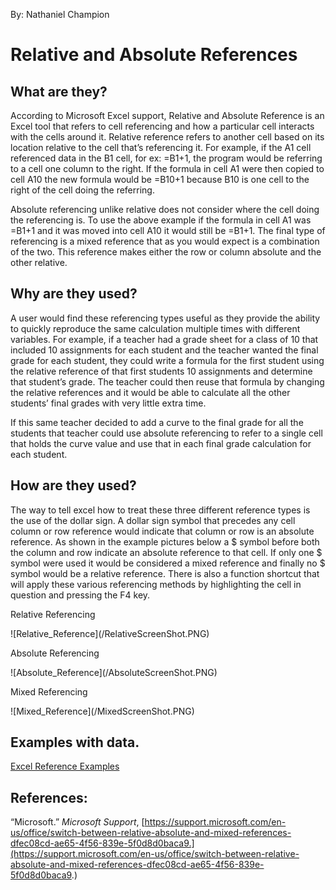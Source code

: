 By: Nathaniel Champion
# Relative and Absolute References

## **What are they?**

<p>
According to Microsoft Excel support, Relative and Absolute Reference is an Excel tool that refers to cell referencing and how a particular cell interacts with the cells around it. Relative reference refers to another cell based on its location relative to the cell that’s referencing it. For example, if the A1 cell referenced data in the B1 cell, for ex: =B1+1, the program would be referring to a cell one column to the right. If the formula in cell A1 were then copied to cell A10 the new formula would be =B10+1 because B10 is one cell to the right of the cell doing the referring.
  </p>
  <p>
Absolute referencing unlike relative does not consider where the cell doing the referencing is. To use the above example if the formula in cell A1 was =B1+1 and it was moved into cell A10 it would still be =B1+1. The final type of referencing is a mixed reference that as you would expect is a combination of the two. This reference makes either the row or column absolute and the other relative. 
 </p>
  
## **Why are they used?**

<p>
A user would find these referencing types useful as they provide the ability to quickly reproduce the same calculation multiple times with different variables. For example, if a teacher had a grade sheet for a class of 10 that included 10 assignments for each student and the teacher wanted the final grade for each student, they could write a formula for the first student using the relative reference of that first students 10 assignments and determine that student’s grade. The teacher could then reuse that formula by changing the relative references and it would be able to calculate all the other students’ final grades with very little extra time. 
</p>
<p>
If this same teacher decided to add a curve to the final grade for all the students that teacher could use absolute referencing to refer to a single cell that holds the curve value and use that in each final grade calculation for each student.
</p>
	
	
## **How are they used?**

<p>
The way to tell excel how to treat these three different reference types is the use of the dollar sign. A dollar sign symbol that precedes any cell column or row reference would indicate that column or row is an absolute reference. As shown in the example pictures below a $ symbol before both the column and row indicate an absolute reference to that cell. If only one $ symbol were used it would be considered a mixed reference and finally no $ symbol would be a relative reference. There is also a function shortcut that will apply these various referencing methods by highlighting the cell in question and pressing the F4 key. 
</p>
<p>
	Relative Referencing		
</p>
![Relative_Reference](/RelativeScreenShot.PNG)
<p>
	Absolute Referencing		
</p>
![Absolute_Reference](/AbsoluteScreenShot.PNG)
<p>
	Mixed Referencing		
</p>
![Mixed_Reference](/MixedScreenShot.PNG)
	
## **Examples with data.**   

[Excel Reference Examples](./Reference_Examples.xlsx)
	
## **References:**

“Microsoft.” _Microsoft Support_, [https://support.microsoft.com/en-us/office/switch-between-relative-absolute-and-mixed-references-dfec08cd-ae65-4f56-839e-5f0d8d0baca9.](https://support.microsoft.com/en-us/office/switch-between-relative-absolute-and-mixed-references-dfec08cd-ae65-4f56-839e-5f0d8d0baca9.)
	


